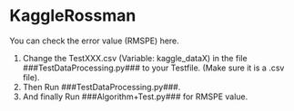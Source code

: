 # KaggleRossman
You can check the error value (RMSPE) here.
1. Change the TestXXX.csv (Variable: kaggle_dataX) in the file ###TestDataProcessing.py### to your Testfile. (Make sure it is a .csv file). 
2. Then Run ###TestDataProcessing.py###. 
3. And finally Run ###Algorithm+Test.py### for RMSPE value.
